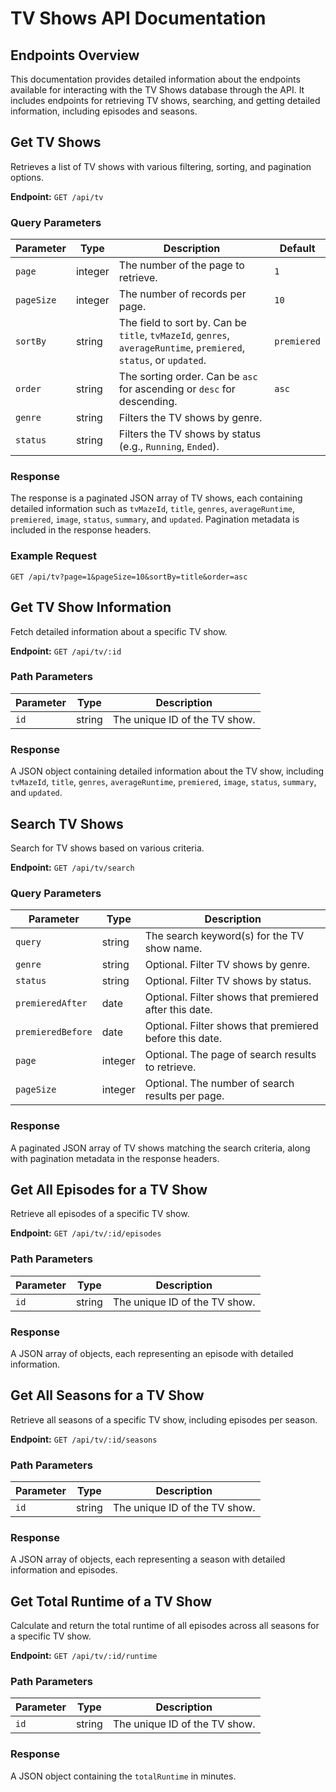 # TV Shows API Documentation

## Endpoints Overview

This documentation provides detailed information about the endpoints available for interacting with the TV Shows database through the API. It includes endpoints for retrieving TV shows, searching, and getting detailed information, including episodes and seasons.

## Get TV Shows

Retrieves a list of TV shows with various filtering, sorting, and pagination options.

**Endpoint:** `GET /api/tv`

### Query Parameters

| Parameter  | Type    | Description                                                                                                        | Default     |
| ---------- | ------- | ------------------------------------------------------------------------------------------------------------------ | ----------- |
| `page`     | integer | The number of the page to retrieve.                                                                                | `1`         |
| `pageSize` | integer | The number of records per page.                                                                                    | `10`        |
| `sortBy`   | string  | The field to sort by. Can be `title`, `tvMazeId`, `genres`, `averageRuntime`, `premiered`, `status`, or `updated`. | `premiered` |
| `order`    | string  | The sorting order. Can be `asc` for ascending or `desc` for descending.                                            | `asc`       |
| `genre`    | string  | Filters the TV shows by genre.                                                                                     |             |
| `status`   | string  | Filters the TV shows by status (e.g., `Running`, `Ended`).                                                         |             |

### Response

The response is a paginated JSON array of TV shows, each containing detailed information such as `tvMazeId`, `title`, `genres`, `averageRuntime`, `premiered`, `image`, `status`, `summary`, and `updated`. Pagination metadata is included in the response headers.

### Example Request

```
GET /api/tv?page=1&pageSize=10&sortBy=title&order=asc
```

## Get TV Show Information

Fetch detailed information about a specific TV show.

**Endpoint:** `GET /api/tv/:id`

### Path Parameters

| Parameter | Type   | Description                   |
| --------- | ------ | ----------------------------- |
| `id`      | string | The unique ID of the TV show. |

### Response

A JSON object containing detailed information about the TV show, including `tvMazeId`, `title`, `genres`, `averageRuntime`, `premiered`, `image`, `status`, `summary`, and `updated`.

## Search TV Shows

Search for TV shows based on various criteria.

**Endpoint:** `GET /api/tv/search`

### Query Parameters

| Parameter         | Type    | Description                                             |
| ----------------- | ------- | ------------------------------------------------------- |
| `query`           | string  | The search keyword(s) for the TV show name.             |
| `genre`           | string  | Optional. Filter TV shows by genre.                     |
| `status`          | string  | Optional. Filter TV shows by status.                    |
| `premieredAfter`  | date    | Optional. Filter shows that premiered after this date.  |
| `premieredBefore` | date    | Optional. Filter shows that premiered before this date. |
| `page`            | integer | Optional. The page of search results to retrieve.       |
| `pageSize`        | integer | Optional. The number of search results per page.        |

### Response

A paginated JSON array of TV shows matching the search criteria, along with pagination metadata in the response headers.

## Get All Episodes for a TV Show

Retrieve all episodes of a specific TV show.

**Endpoint:** `GET /api/tv/:id/episodes`

### Path Parameters

| Parameter | Type   | Description                   |
| --------- | ------ | ----------------------------- |
| `id`      | string | The unique ID of the TV show. |

### Response

A JSON array of objects, each representing an episode with detailed information.

## Get All Seasons for a TV Show

Retrieve all seasons of a specific TV show, including episodes per season.

**Endpoint:** `GET /api/tv/:id/seasons`

### Path Parameters

| Parameter | Type   | Description                   |
| --------- | ------ | ----------------------------- |
| `id`      | string | The unique ID of the TV show. |

### Response

A JSON array of objects, each representing a season with detailed information and episodes.

## Get Total Runtime of a TV Show

Calculate and return the total runtime of all episodes across all seasons for a specific TV show.

**Endpoint:** `GET /api/tv/:id/runtime`

### Path Parameters

| Parameter | Type   | Description                   |
| --------- | ------ | ----------------------------- |
| `id`      | string | The unique ID of the TV show. |

### Response

A JSON object containing the `totalRuntime` in minutes.
